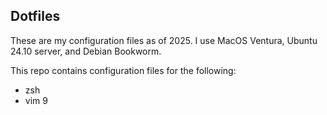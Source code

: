 ## Dotfiles

These are my configuration files as of 2025. I use MacOS Ventura, Ubuntu 24.10 server, and Debian Bookworm.

This repo contains configuration files for the following:

* zsh
* vim 9
